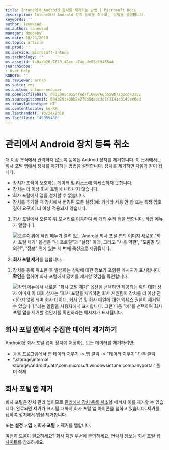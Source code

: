 ```yaml
---
title: Intune에서 Android 장치를 제거하는 방법 | Microsoft Docs
description: Intune에서 Android 장치 등록을 취소하는 방법을 설명합니다.
keywords: ''
author: lenewsad
ms.author: lanewsad
manager: dougeby
ms.date: 10/23/2018
ms.topic: article
ms.prod: ''
ms.service: microsoft-intune
ms.technology: ''
ms.assetid: f40aab26-7613-48cc-a74e-de83df9465a4
searchScope:
- User help
ROBOTS: ''
ms.reviewer: arnab
ms.suite: ems
ms.custom: intune-enduser
ms.openlocfilehash: d932005c955afed7f16e9766b559b77b2cd43182
ms.sourcegitcommit: 604b29c480b24270b5debc3e5f3141c8149ee6ed
ms.translationtype: HT
ms.contentlocale: ko-KR
ms.lasthandoff: 10/24/2018
ms.locfileid: "49959488"
---
```

# <a name="unenroll-your-android-device-from-management"></a>관리에서 Android 장치 등록 취소  

더 이상 조직에서 관리하지 않도록 등록된 Android 장치를 제거합니다. 이 문서에서는 회사 포털 앱에서 장치를 제거하는 방법을 설명합니다. 장치를 제거하면 다음과 같이 됩니다.  

* 장치가 조직이 보호하는 데이터 및 리소스에 액세스하지 못합니다.
* 장치는 더 이상 회사 포털에 나타나지 않습니다.
* 회사 포털에서 앱을 설치할 수 없습니다.
* 장치를 추가할 때 장치에서 변경된 모든 설정(예: 카메라 사용 안 함 또는 특정 암호 길이 요구)이 더 이상 적용되지 않습니다.  

1. 회사 포털에서 오른쪽 위 모서리로 이동하여 세 개의 수직 점을 탭합니다. 작업 메뉴가 열립니다.

   ![오른쪽 위에 작업 메뉴가 열려 있는 Android 회사 포털 앱의 이미지 새로운 "회사 포털 제거" 옵션은 "내 프로필"과 "설정" 아래, 그리고 "사용 약관", "도움말 및 의견", "정보" 위에 있는 세 번째 옵션으로 제공됩니다.](./media/android_remove_cp_menu_action_after_1705.png)

2. **회사 포털 제거**를 탭합니다.  

3. 장치를 등록 취소한 후 발생하는 상황에 대한 정보가 포함된 메시지가 표시됩니다. **확인**을 탭하여 회사 포털에서 장치를 제거할 것임을 확인합니다.

   ![작업 메뉴에서 새로운 "회사 포털 제거" 옵션을 선택하면 제공되는 확인 대화 상자 이미지 이 대화 상자는 "회사 포털을 제거하면 회사 지원팀이 장치를 더 이상 관리하지 않게 되며 회사 데이터, 회사 앱 및 회사 메일에 대한 액세스 권한이 제거될 수 있습니다."라는 알림을 사용자에게 표시합니다. 그런 다음 "예"를 선택하여 회사 포털 앱을 제거할 것인지를 확인하라는 메시지가 표시됩니다.](./media/android_remove_cp_menu_confirmation_after_1705.png)

## <a name="removing-data-collected-by-the-company-portal-app"></a>회사 포털 앱에서 수집한 데이터 제거하기  

Android용 회사 포털 앱이 장치에 저장하는 모든 데이터를 제거하려면:

-   응용 프로그램에서 앱 데이터 지우기 -> 앱 클릭 -> "데이터 지우기" 단추 클릭
-   '\storage\internal storage\Android\data\com.microsoft.windowsintune.companyportal' 폴더 삭제

## <a name="uninstall-the-company-portal-app"></a>회사 포털 앱 제거  
회사 포털은 장치 관리 앱이므로 [관리에서 장치 등록 취소](unenroll-your-device-from-intune-android.md#unenroll-your-android-device-from-management)할 때까지 이를 제거할 수 있습니다. 완료되면 **제거**가 표시될 때까지 회사 포털 앱 아이콘을 탭하고 있습니다. **제거**를 탭하여 장치에서 앱을 제거합니다.  

또는 **설정** > **앱** > **회사 포털** > **제거**를 탭합니다.  

여전히 도움이 필요하세요? 회사 지원 부서에 문의하세요. 연락처 정보는 [회사 포털 웹 사이트](https://go.microsoft.com/fwlink/?linkid=2010980)를 참조하세요.
